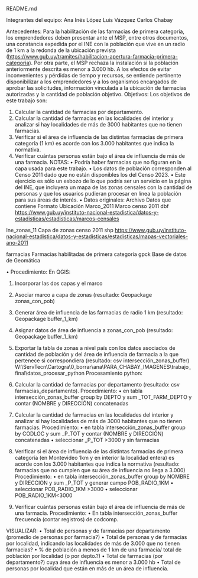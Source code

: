 README.md

Integrantes del equipo:
    Ana Inés López
    Luis Vázquez
    Carlos Chabay

Antecedentes:
Para la habilitación de las farmacias de primera categoría, los emprendedores deben presentar ante el MSP, entre otros documentos, una constancia expedida por el INE con la población que vive en un radio de 1 km a la redonda de la ubicación prevista (https://www.gub.uy/tramites/habilitacion-apertura-farmacia-primera-categoria). Por otra parte, el MSP rechaza la instalación si la población anteriormente descrita es menor a 3.000 hb.
A los efectos de evitar inconvenientes y pérdidas de tiempo y recursos, se entiende pertinente disponibilizar a los emprendedores y a los organismos encargados de aprobar las solicitudes, información vinculada a la ubicación de farmacias autorizadas y la cantidad de población objetivo.
Objetivos:
Los objetivos de este trabajo son:
1.	Calcular la cantidad de farmacias por departamento.
2.	Calcular la cantidad de farmacias en las localidades del interior y analizar si hay localidades de más de 3000 habitantes que no tienen farmacias.
3.	Verificar si el área de influencia de las distintas farmacias de primera categoría (1 km) es acorde con los 3.000 habitantes que indica la normativa.
4.	Verificar cuántas personas están bajo el área de influencia de más de una farmacia.
NOTAS:
•	Podría haber farmacias que no figuran en la capa usada para este trabajo.
•	Los datos de población corresponden al Censo 2011 dado que no están disponibles los del Censo 2023.
•	Este ejercicio es sólo un esbozo de lo que podría ser un servicio en la página del INE, que incluyera un mapa de las zonas censales con la cantidad de personas y que los usuarios pudieran procesar en línea la población para sus áreas de interés.
•	Datos originales:
Archivo	Datos que contiene	Formato	Ubicación
Marco_2011	Marco censo 2011	dbf	https://www.gub.uy/instituto-nacional-estadistica/datos-y-estadisticas/estadisticas/marcos-censales

Ine_zonas_11	Capa de zonas censo 2011	shp	
https://www.gub.uy/instituto-nacional-estadistica/datos-y-estadisticas/estadisticas/mapas-vectoriales-ano-2011

farmacias	Farmacias habilitadas de primera categoría	gpck	Base de datos de Geomática

•	Procedimiento:
En QGIS:
1.	Incorporar las dos capas y el marco
2.	Asociar marco a capa de zonas (resultado: Geopackage zonas_con_pob)
3.	Generar área de influencia de las farmacias de radio 1 km (resultado: Geopackage buffer_1_km)
4.	Asignar datos de área de influencia a zonas_con_pob (resultado: Geopackage buffer_1_km)
5.	Exportar la tabla de zonas a nivel país con los datos asociados de cantidad de población y del área de influencia de farmacia a la que pertenece  si correspondiera (resultado: csv intersección_zonas_buffer)
W:\ServTecn\Cartogra\0_borrar\ana\PARA_CHABAY_IMAGENES\trabajo_final\datos_procesar_python
Procesamiento python:

1.	Calcular la cantidad de farmacias por departamento (resultado: csv farmacias_departamento).
Procedimiento:
•	en tabla intersección_zonas_buffer group by DEPTO y sum _TOT_FARM_DEPTO y contar (NOMBRE y DIRECCIÓN) concatenadas

2.	Calcular la cantidad de farmacias en las localidades del interior y analizar si hay localidades de más de 3000 habitantes que no tienen farmacias.
Procedimiento:
•	en tabla intersección_zonas_buffer group by CODLOC y sum _P_TOT y contar (NOMBRE y DIRECCIÓN) concatenadas
•	seleccionar _P_TOT >3000 y sin farmacias

3.	Verificar si el área de influencia de las distintas farmacias de primera categoría (en Montevideo 1km y en interior la localidad entera) es acorde con los 3.000 habitantes que indica la normativa (resultado: farmacias que no cumplen que su área de influencia no llega a 3.000)
Procedimiento:
•	en tabla intersección_zonas_buffer group by NOMBRE y DIRECCION y sum _P_TOT y generar campo POB_RADIO_1KM
•	seleccionar POB_RADIO_1KM >3000
•	seleccionar POB_RADIO_1KM<3000

4.	Verificar cuántas personas están bajo el área de influencia de más de una farmacia.
Procedimiento:
•	En tabla intersección_zonas_buffer frecuencia (contar registros) de codcomp.

VISUALIZAR:
•	Total de personas y de farmacias por departamento (promedio de personas por farmacia?)
•	Total de personas y de farmacias por localidad, indicando las localidades de más de 3.000 que no tienen farmacias?
•	% de población a menos de 1 km de una farmacia/ total de población por localidad (o por depto.?)
•	Total de farmacias (por departamento?) cuya área de influencia es menor a 3.000 hb
•	Total de personas por localidad que están en más de un área de influencia.
